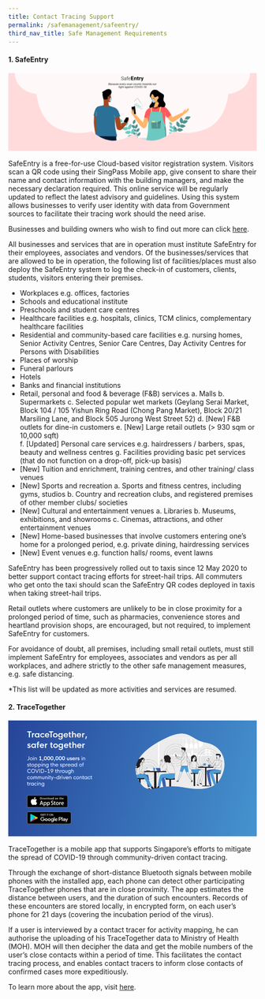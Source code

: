 ```yaml
---
title: Contact Tracing Support
permalink: /safemanagement/safeentry/
third_nav_title: Safe Management Requirements
---
```


#### **1. SafeEntry**

![SafeEntry](/images/safeentrypic.png "SafeEntry")

SafeEntry is a free-for-use Cloud-based visitor registration system. Visitors scan a QR code using their SingPass Mobile app, give consent to share their name and contact information with the building managers, and make the necessary declaration required. This online service will be regularly updated to reflect the latest advisory and guidelines. Using this system allows businesses to verify user identity with data from Government sources to facilitate their tracing work should the need arise. 

Businesses and building owners who wish to find out more can click <a target="_blank" href="https://go.gov.sg/travelhealthdeclare">here</a>.

All businesses and services that are in operation must institute SafeEntry for their employees, associates and vendors. Of the businesses/services that are allowed to be in operation, the following list of facilities/places must also deploy the SafeEntry system to log the check-in of customers, clients, students, visitors entering their premises.
- Workplaces e.g. offices, factories 
- Schools and educational institute
- Preschools and student care centres
- Healthcare facilities e.g. hospitals, clinics, TCM clinics, complementary healthcare facilities 
- Residential and community-based care facilities e.g. nursing homes, Senior Activity Centres, Senior Care Centres, Day Activity Centres for Persons with Disabilities    
- Places of worship 
- Funeral parlours 
- Hotels
- Banks and financial institutions
- Retail, personal and food & beverage (F&B) services
    a.	Malls 
    b.	Supermarkets
    c.	Selected popular wet markets (Geylang Serai Market, Block 104 / 105 Yishun Ring Road (Chong Pang Market), Block 20/21 Marsiling Lane, and Block 505 Jurong West Street 52)
    d.	[New] F&B outlets for dine-in customers
    e.	[New] Large retail outlets (> 930 sqm or 10,000 sqft)   
    f.	[Updated] Personal care services e.g. hairdressers / barbers, spas, beauty and wellness centres 
    g.	Facilities providing basic pet services (that do not function on a drop-off, pick-up basis)
- [New] Tuition and enrichment, training centres, and other training/ class venues 
- [New] Sports and recreation
    a.	Sports and fitness centres, including gyms, studios
    b.	Country and recreation clubs, and registered premises of other member clubs/ societies
- [New] Cultural and entertainment venues
    a.	Libraries
    b.	Museums, exhibitions, and showrooms
    c.	Cinemas, attractions, and other entertainment venues  
- [New] Home-based businesses that involve customers entering one’s home for a prolonged period, e.g. private dining, hairdressing services
- [New] Event venues e.g. function halls/ rooms, event lawns  

SafeEntry has been progressively rolled out to taxis since 12 May 2020 to better support contact tracing efforts for street-hail trips. All commuters who get onto the taxi should scan the SafeEntry QR codes deployed in taxis when taking street-hail trips.

Retail outlets where customers are unlikely to be in close proximity for a prolonged period of time, such as pharmacies, convenience stores and heartland provision shops, are encouraged, but not required, to implement SafeEntry for customers. 

For avoidance of doubt, all premises, including small retail outlets, must still implement SafeEntry for employees, associates and vendors as per all workplaces, and adhere strictly to the other safe management measures, e.g. safe distancing.

*This list will be updated as more activities and services are resumed. 


#### **2. TraceTogether**

![Trace Together](/images/tracetogether.png "Trace Together")

TraceTogether is a mobile app that supports Singapore’s efforts to mitigate the spread of COVID-19 through community-driven contact tracing.

Through the exchange of short-distance Bluetooth signals between mobile phones with the installed app, each phone can detect other participating TraceTogether phones that are in close proximity. The app estimates the distance between users, and the duration of such encounters. Records of these encounters are stored locally, in encrypted form, on each user’s phone for 21 days (covering the incubation period of the virus).

If a user is interviewed by a contact tracer for activity mapping, he can authorise the uploading of his TraceTogether data to Ministry of Health (MOH). MOH will then decipher the data and get the mobile numbers of the user’s close contacts within a period of time. This facilitates the contact tracing process, and enables contact tracers to inform close contacts of confirmed cases more expeditiously.

To learn more about the app, visit <a target="_blank" href="https://go.gov.sg/tracetgt">here</a>.
